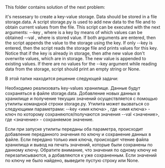 This folder contains solution of the next problem:

it's nessesary to create a key-value storage. Data should be stored in a file storage.data. A script storage.py is used to add new data to the file and to obtain current values from the file. This script can be executed with the next arguments:
--key <key name>, where <key name> is a key by means of which values can be obtained
--val <value>, where <value> is stored value.
If both arguments are entered, then the script appends the value to the storage using the key. If only --key is entered, then the script reads the storage file and prints values for this key.
Notice that if the key is already in storage, then athe new value don't overwrite values, which are in storage. The new value is appended to existing values.
If there are no values for the --key argument while reading data from the storage, script should print an empty string or None.

В этой папке находится решение следующей задачи:

Необходимо реализовать key-values хранилище. Данные будут сохраняться в файле storage.data. Добавление новых данных в хранилище и получение текущих значений осуществляется с помощью утилиты командной строки storage.py. Утилита может вызваться со следующими параметрами:
--key <имя ключа> , где <имя ключа> - ключ по которому сохраняются/получаются значения
--val <значение>, где <значение> - сохраняемое значение.

Если при запуске утилиты переданы оба параметра, происходит добавление переданного значения по ключу и сохранение данных в файле. Если передано только имя ключа, происходит чтение файла хранилища и вывод на печать значений, которые были сохранены по данному ключу.
Обратите внимание, что значения по одному ключу не перезаписываются, а добавляются к уже сохраненным.
Если значений по ключу не было найдено, выведите пустую строку или None.